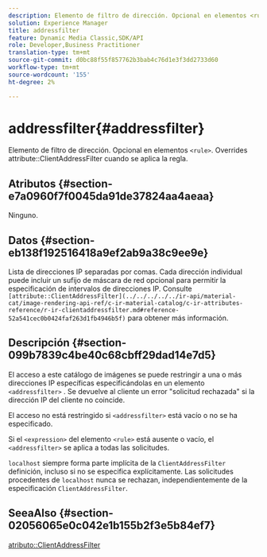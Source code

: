 ```yaml
---
description: Elemento de filtro de dirección. Opcional en elementos <rule> . Anula el atributo ClientAddressFilter cuando se aplica la regla.
solution: Experience Manager
title: addressfilter
feature: Dynamic Media Classic,SDK/API
role: Developer,Business Practitioner
translation-type: tm+mt
source-git-commit: d0bc88f55f857762b3bab4c76d1e3f3dd2733d60
workflow-type: tm+mt
source-wordcount: '155'
ht-degree: 2%

---
```



# addressfilter{#addressfilter}

Elemento de filtro de dirección. Opcional en elementos `<rule>`. Overrides attribute::ClientAddressFilter cuando se aplica la regla.

## Atributos {#section-e7a0960f7f0045da91de37824aa4aeaa}

Ninguno.

## Datos {#section-eb138f192516418a9ef2ab9a38c9ee9e}

Lista de direcciones IP separadas por comas. Cada dirección individual puede incluir un sufijo de máscara de red opcional para permitir la especificación de intervalos de direcciones IP. Consulte ` [attribute::ClientAddressFilter](../../../../../ir-api/material-cat/image-rendering-api-ref/c-ir-material-catalog/c-ir-attributes-reference/r-ir-clientaddressfilter.md#reference-52a541cec0b0424faf263d1fb4946b5f)` para obtener más información.

## Descripción {#section-099b7839c4be40c68cbff29dad14e7d5}

El acceso a este catálogo de imágenes se puede restringir a una o más direcciones IP específicas especificándolas en un elemento `<addressfilter>` . Se devuelve al cliente un error &quot;solicitud rechazada&quot; si la dirección IP del cliente no coincide.

El acceso no está restringido si `<addressfilter>` está vacío o no se ha especificado.

Si el `<expression>` del elemento `<rule>` está ausente o vacío, el `<addressfilter>` se aplica a todas las solicitudes.

`localhost` siempre forma parte implícita de la  `ClientAddressFilter` definición, incluso si no se especifica explícitamente. Las solicitudes procedentes de `localhost` nunca se rechazan, independientemente de la especificación `ClientAddressFilter`.

## SeeaAlso {#section-02056065e0c042e1b155b2f3e5b84ef7}

[atributo::ClientAddressFilter](../../../../../ir-api/material-cat/image-rendering-api-ref/c-ir-material-catalog/c-ir-attributes-reference/r-ir-clientaddressfilter.md#reference-52a541cec0b0424faf263d1fb4946b5f)
